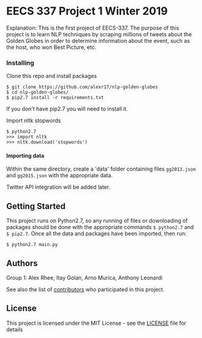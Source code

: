 # EECS 337 Project 1 Winter 2019

Explanation: 
This is the first project of EECS-337. The purpose of this project is to learn NLP techniques by scraping millions of tweets about the Golden Globes in order to determine information about the event, such as the host, who won Best Picture, etc.

### Installing
Clone this repo and install packages
```
$ git clone https://github.com/alexr17/nlp-golden-globes
$ cd nlp-golden-globes/
$ pip2.7 install -r requirements.txt
```
If you don't have pip2.7 you will need to install it.

Import nltk stopwords
```
$ python2.7
>>> import nltk
>>> nltk.download('stopwords')
```

#### Importing data
Within the same directory, create a 'data' folder containing files `gg2013.json` and `gg2015.json` with the appropriate data.

Twitter API integration will be added later.

## Getting Started

This project runs on Python2.7, so any running of files or downloading of packages should be done with the appropriate commands ` $ python2.7 ` and ` $ pip2.7 `.
Once all the data and packages have been imported, then run:
```
$ python2.7 main.py
```

## Authors
Group 1: Alex Rhee, Itay Golan, Arno Murica, Anthony Leonardi

See also the list of [contributors](https://github.com/alexr17/nlp-golden-globes/graphs/contributors) who participated in this project.

## License

This project is licensed under the MIT License - see the [LICENSE](LICENSE) file for details
